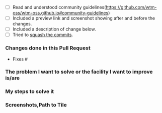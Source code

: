 <!-- Don't delete anything without explicit instructions from a maintainer. -->

<!-- Check by changing each `[ ]` to `[x]`. Please take note of the whitespace as it matters. -->
- [ ] Read and understood community guidelines(https://github.com/wtm-oss/wtm-oss.github.io#community-guidelines)
- [ ] Included a preview link and screenshot showing after and before the changes.
- [ ] Included a description of change below.
- [ ] Tried to [squash the commits][squash].

### Changes done in this Pull Request

<!-- If you fully fixed some issue(s), 
please insert the issue number after the #.
If you have not fixed some issue(s) completely but only some of the step(s) in issue then remove “Fixes #” and please mention the related issue number(s) along with the step number(s). -->
- Fixes #<Add issue number here>


<!-- please summarize the problem you faced -->
<!-- Please remove unwanted words in following topic -->
### The problem I want to solve or the facility I want to improve is/are
<!-- Mention the bug/facility solved/improved -->

### My steps to solve it
<!-- Please summarize the solution you chose.
     Mention the files changed. Add what changes you have done. -->

### Screenshots,Path to Tile
<!--Please include way to your tile (like up, up, down, left ...) or  include a screenshot indicating the location of the change made in the game. i.e. location of new tile, or place where the bug was, or place where the changes are reflected -->



[squash]: https://stackoverflow.com/questions/5189560/squash-my-last-x-commits-together-using-git
